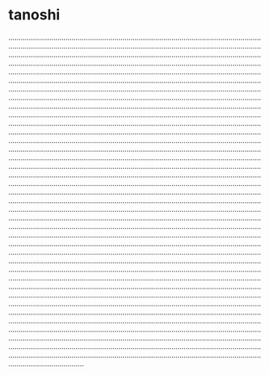 # tanoshi

.............................................................................................................................................................................................................................................................................................................................................................................................................................................................................................................................................................................................................................................................................................................................................................................................................................................................................................................................................................................................................................................................................................................................................................................................................................................................................................................................................................................................................................................................................................................................................................................................................................................................................................................................................................................................................................................................................................................................................................................................................................................................................................................................................................................................................................................................................................................................................................................................................................................................................................................................................................................................................................................................................................................................................................................................................................................................................................................................................................................................................................................................................................................................................................................................................................................................................................................................................................................................................................................................................................................................................................................................................................................................................................................................................................................................................................................................................................................................................................................................................................................................................................................................................................................................................................................................................................................................................................................................................................................................................................................................................................................................................................................................................................................................................................................................................................................................................................................................................